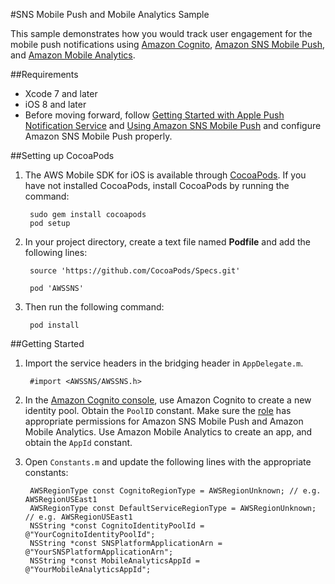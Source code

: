 #SNS Mobile Push and Mobile Analytics Sample

This sample demonstrates how you would track user engagement for the mobile push notifications using [Amazon Cognito](http://aws.amazon.com/cognito/), [Amazon SNS Mobile Push](http://aws.amazon.com/sns/), and [Amazon Mobile Analytics](http://aws.amazon.com/mobileanalytics/).

##Requirements

* Xcode 7 and later
* iOS 8 and later
* Before moving forward, follow [Getting Started with Apple Push Notification Service](http://docs.aws.amazon.com/sns/latest/dg/mobile-push-apns.html) and [Using Amazon SNS Mobile Push](http://docs.aws.amazon.com/sns/latest/dg/mobile-push-send.html) and configure Amazon SNS Mobile Push properly.

##Setting up CocoaPods

1. The AWS Mobile SDK for iOS is available through [CocoaPods](http://cocoapods.org). If you have not installed CocoaPods, install CocoaPods by running the command:

		sudo gem install cocoapods
		pod setup

1. In your project directory, create a text file named **Podfile** and add the following lines:

        source 'https://github.com/CocoaPods/Specs.git'
        
        pod 'AWSSNS'
        
1. Then run the following command:
	
		pod install

##Getting Started

1. Import the service headers in the bridging header in `AppDelegate.m`.

		#import <AWSSNS/AWSSNS.h>

1. In the [Amazon Cognito console](https://console.aws.amazon.com/cognito/), use Amazon Cognito to create a new identity pool. Obtain the `PoolID` constant. Make sure the [role](https://console.aws.amazon.com/iam/home?region=us-east-1#roles) has appropriate permissions for Amazon SNS Mobile Push and Amazon Mobile Analytics. Use Amazon Mobile Analytics to create an app, and obtain the `AppId` constant.

1. Open `Constants.m` and update the following lines with the appropriate constants:

        AWSRegionType const CognitoRegionType = AWSRegionUnknown; // e.g. AWSRegionUSEast1
        AWSRegionType const DefaultServiceRegionType = AWSRegionUnknown; // e.g. AWSRegionUSEast1
        NSString *const CognitoIdentityPoolId = @"YourCognitoIdentityPoolId";
        NSString *const SNSPlatformApplicationArn = @"YourSNSPlatformApplicationArn";
        NSString *const MobileAnalyticsAppId = @"YourMobileAnalyticsAppId";
